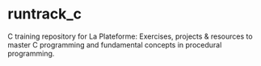 # runtrack_c
C training repository for La Plateforme: Exercises, projects &amp; resources to master C programming and fundamental concepts in procedural programming.
